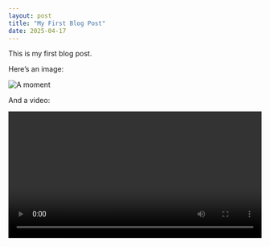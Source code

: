 ```yaml
---
layout: post
title: "My First Blog Post"
date: 2025-04-17
---
```


This is my first blog post.

Here’s an image:

![A moment](/assets/img/example.jpg)

And a video:

<video controls width="100%">
  <source src="/assets/video/example.mp4" type="video/mp4">
</video>
